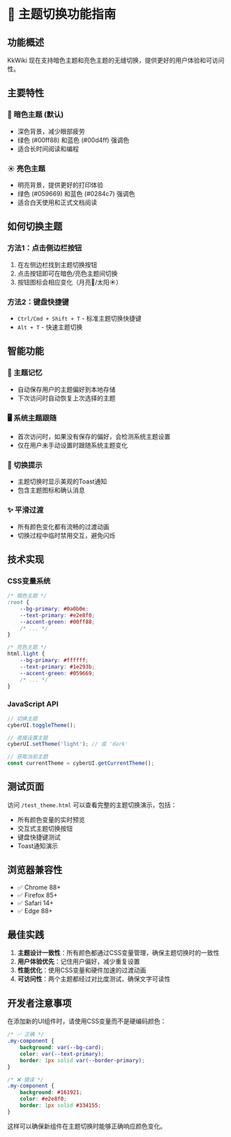 # 🎨 主题切换功能指南

## 功能概述

KkWiki 现在支持暗色主题和亮色主题的无缝切换，提供更好的用户体验和可访问性。

## 主要特性

### 🌙 暗色主题 (默认)
- 深色背景，减少眼部疲劳
- 绿色 (#00ff88) 和蓝色 (#00d4ff) 强调色
- 适合长时间阅读和编程

### ☀️ 亮色主题
- 明亮背景，提供更好的打印体验
- 绿色 (#059669) 和蓝色 (#0284c7) 强调色
- 适合白天使用和正式文档阅读

## 如何切换主题

### 方法1：点击侧边栏按钮
1. 在左侧边栏找到主题切换按钮
2. 点击按钮即可在暗色/亮色主题间切换
3. 按钮图标会相应变化（月亮🌙/太阳☀️）

### 方法2：键盘快捷键
- `Ctrl/Cmd + Shift + T` - 标准主题切换快捷键
- `Alt + T` - 快速主题切换

## 智能功能

### 🔄 主题记忆
- 自动保存用户的主题偏好到本地存储
- 下次访问时自动恢复上次选择的主题

### 🖥️ 系统主题跟随
- 首次访问时，如果没有保存的偏好，会检测系统主题设置
- 仅在用户未手动设置时跟随系统主题变化

### 🔔 切换提示
- 主题切换时显示美观的Toast通知
- 包含主题图标和确认消息

### ✨ 平滑过渡
- 所有颜色变化都有流畅的过渡动画
- 切换过程中临时禁用交互，避免闪烁

## 技术实现

### CSS变量系统
```css
/* 暗色主题 */
:root {
    --bg-primary: #0a0b0e;
    --text-primary: #e2e8f0;
    --accent-green: #00ff88;
    /* ... */
}

/* 亮色主题 */
html.light {
    --bg-primary: #ffffff;
    --text-primary: #1e293b;
    --accent-green: #059669;
    /* ... */
}
```

### JavaScript API
```javascript
// 切换主题
cyberUI.toggleTheme();

// 直接设置主题
cyberUI.setTheme('light'); // 或 'dark'

// 获取当前主题
const currentTheme = cyberUI.getCurrentTheme();
```

## 测试页面

访问 `/test_theme.html` 可以查看完整的主题切换演示，包括：
- 所有颜色变量的实时预览
- 交互式主题切换按钮
- 键盘快捷键测试
- Toast通知演示

## 浏览器兼容性

- ✅ Chrome 88+
- ✅ Firefox 85+
- ✅ Safari 14+
- ✅ Edge 88+

## 最佳实践

1. **主题设计一致性**：所有颜色都通过CSS变量管理，确保主题切换时的一致性
2. **用户体验优先**：记住用户偏好，减少重复设置
3. **性能优化**：使用CSS变量和硬件加速的过渡动画
4. **可访问性**：两个主题都经过对比度测试，确保文字可读性

## 开发者注意事项

在添加新的UI组件时，请使用CSS变量而不是硬编码颜色：

```css
/* ✅ 正确 */
.my-component {
    background: var(--bg-card);
    color: var(--text-primary);
    border: 1px solid var(--border-primary);
}

/* ❌ 错误 */
.my-component {
    background: #161921;
    color: #e2e8f0;
    border: 1px solid #334155;
}
```

这样可以确保新组件在主题切换时能够正确响应颜色变化。